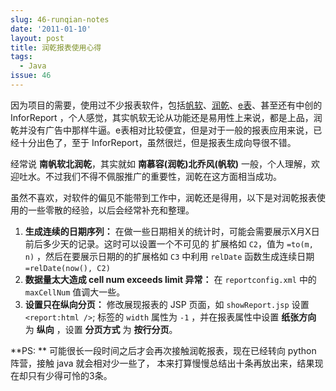 ```yaml
---
slug: 46-runqian-notes
date: '2011-01-10'
layout: post
title: 润乾报表使用心得
tags:
  - Java
issue: 46
---
```


因为项目的需要，使用过不少报表软件，包括[帆软][fr]、[润乾][rq]、[e表][fc]、甚至还有中创的 InforReport ，个人感觉，其实帆软无论从功能还是易用性上来说，都是上品，润乾并没有广告中那样牛逼。e表相对比较便宜，但是对于一般的报表应用来说，已经十分出色了，至于 InforReport，虽然很烂，但是报表生成向导很不错。

经常说 **南帆软北润乾**，其实就如 **南慕容(润乾)北乔风(帆软)** 一般，个人理解，欢迎吐水。不过我们不得不佩服推广的重要性，润乾在这方面相当成功。

虽然不喜欢，对软件的偏见不能带到工作中，润乾还是得用，以下是对润乾报表使用的一些零散的经验，以后会经常补充和整理。

 1. **生成连续的日期序列：** 在做一些日期相关的统计时，可能会需要展示X月X日前后多少天的记录。这时可以设置一个不可见的
    扩展格如 `C2`，值为 `=to(m, n)` ，然后在要展示日期的的扩展格如 `C3` 中利用 `relDate` 函数生成连续日期 
    `=relDate(now(), C2)`
 2. **数据量太大造成 cell num exceeds limit 异常：** 在 `reportconfig.xml` 中的 `maxCellNum` 值调大一些。
 3. **设置只在纵向分页：** 修改展现报表的 JSP 页面，如 `showReport.jsp` 设置 `<report:html />`; 标签的 `width` 属性为
    `-1` ，并在报表属性中设置 **纸张方向** 为 **纵向** ，设置 **分页方式** 为 **按行分页**。

**PS: ** 可能很长一段时间之后才会再次接触润乾报表，现在已经转向 python 阵营，接触 java 就会相对少一些了，
本来打算慢慢总结出十条再放出来，结果现在却只有少得可怜的3条。

[fr]: http://www.finereport.com/
[rq]: http://www.runqian.com.cn/
[fc]: http://www.fcsoft.com.cn/
